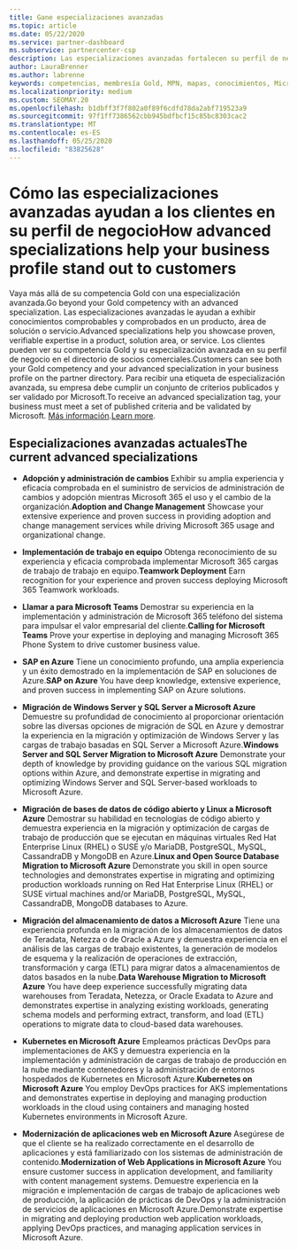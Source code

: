 ```yaml
---
title: Gane especializaciones avanzadas
ms.topic: article
ms.date: 05/22/2020
ms.service: partner-dashboard
ms.subservice: partnercenter-csp
description: Las especializaciones avanzadas fortalecen su perfil de negocio en el directorio de socios comerciales. Obtenga información sobre cómo obtener especializaciones avanzadas sobre sus competencias Gold.
author: LauraBrenner
ms.author: labrenne
keywords: competencias, membresía Gold, MPN, mapas, conocimientos, Microsoft Partner Network, pertenencia a la red, especializaciones avanzadas
ms.localizationpriority: medium
ms.custom: SEOMAY.20
ms.openlocfilehash: b1dbff3f7f802a0f89f6cdfd78da2abf719523a9
ms.sourcegitcommit: 97f1ff7386562cbb945bdfbcf15c85bc8303cac2
ms.translationtype: MT
ms.contentlocale: es-ES
ms.lasthandoff: 05/25/2020
ms.locfileid: "83825628"
---
```

# <a name="how-advanced-specializations-help-your-business-profile-stand-out-to-customers"></a><span data-ttu-id="c3a9b-105">Cómo las especializaciones avanzadas ayudan a los clientes en su perfil de negocio</span><span class="sxs-lookup"><span data-stu-id="c3a9b-105">How advanced specializations help your business profile stand out to customers</span></span>

<span data-ttu-id="c3a9b-106">Vaya más allá de su competencia Gold con una especialización avanzada.</span><span class="sxs-lookup"><span data-stu-id="c3a9b-106">Go beyond your Gold competency with an advanced specialization.</span></span> <span data-ttu-id="c3a9b-107">Las especializaciones avanzadas le ayudan a exhibir conocimientos comprobables y comprobados en un producto, área de solución o servicio.</span><span class="sxs-lookup"><span data-stu-id="c3a9b-107">Advanced specializations help you showcase proven, verifiable expertise in a product, solution area, or service.</span></span> <span data-ttu-id="c3a9b-108">Los clientes pueden ver su competencia Gold y su especialización avanzada en su perfil de negocio en el directorio de socios comerciales.</span><span class="sxs-lookup"><span data-stu-id="c3a9b-108">Customers can see both your Gold competency and your advanced specialization in your business profile on the partner directory.</span></span> <span data-ttu-id="c3a9b-109">Para recibir una etiqueta de especialización avanzada, su empresa debe cumplir un conjunto de criterios publicados y ser validado por Microsoft.</span><span class="sxs-lookup"><span data-stu-id="c3a9b-109">To receive an advanced specialization tag, your business must meet a set of published criteria and be validated by Microsoft.</span></span> <span data-ttu-id="c3a9b-110">[Más información](https://partner.microsoft.com/membership/advanced-specialization).</span><span class="sxs-lookup"><span data-stu-id="c3a9b-110">[Learn more](https://partner.microsoft.com/membership/advanced-specialization).</span></span>

## <a name="the-current-advanced-specializations"></a><span data-ttu-id="c3a9b-111">Especializaciones avanzadas actuales</span><span class="sxs-lookup"><span data-stu-id="c3a9b-111">The current advanced specializations</span></span>

- <span data-ttu-id="c3a9b-112">**Adopción y administración de cambios** Exhibir su amplia experiencia y eficacia comprobada en el suministro de servicios de administración de cambios y adopción mientras Microsoft 365 el uso y el cambio de la organización.</span><span class="sxs-lookup"><span data-stu-id="c3a9b-112">**Adoption and Change Management** Showcase your extensive experience and proven success in providing adoption and change management services while driving Microsoft 365 usage and organizational change.</span></span>

- <span data-ttu-id="c3a9b-113">**Implementación de trabajo en equipo** Obtenga reconocimiento de su experiencia y eficacia comprobada implementar Microsoft 365 cargas de trabajo de trabajo en equipo.</span><span class="sxs-lookup"><span data-stu-id="c3a9b-113">**Teamwork Deployment** Earn recognition for your experience and proven success deploying Microsoft 365 Teamwork workloads.</span></span>

- <span data-ttu-id="c3a9b-114">**Llamar a para Microsoft Teams** Demostrar su experiencia en la implementación y administración de Microsoft 365 teléfono del sistema para impulsar el valor empresarial del cliente.</span><span class="sxs-lookup"><span data-stu-id="c3a9b-114">**Calling for Microsoft Teams** Prove your expertise in deploying and managing Microsoft 365 Phone System to drive customer business value.</span></span>

- <span data-ttu-id="c3a9b-115">**SAP en Azure** Tiene un conocimiento profundo, una amplia experiencia y un éxito demostrado en la implementación de SAP en soluciones de Azure.</span><span class="sxs-lookup"><span data-stu-id="c3a9b-115">**SAP on Azure** You have deep knowledge, extensive experience, and proven success in implementing SAP on Azure solutions.</span></span> 

- <span data-ttu-id="c3a9b-116">**Migración de Windows Server y SQL Server a Microsoft Azure** Demuestre su profundidad de conocimiento al proporcionar orientación sobre las diversas opciones de migración de SQL en Azure y demostrar la experiencia en la migración y optimización de Windows Server y las cargas de trabajo basadas en SQL Server a Microsoft Azure.</span><span class="sxs-lookup"><span data-stu-id="c3a9b-116">**Windows Server and SQL Server Migration to Microsoft Azure** Demonstrate your depth of knowledge by providing guidance on the various SQL migration options within Azure, and demonstrate expertise in migrating and optimizing Windows Server and SQL Server-based workloads to Microsoft Azure.</span></span> 

- <span data-ttu-id="c3a9b-117">**Migración de bases de datos de código abierto y Linux a Microsoft Azure** Demostrar su habilidad en tecnologías de código abierto y demuestra experiencia en la migración y optimización de cargas de trabajo de producción que se ejecutan en máquinas virtuales Red Hat Enterprise Linux (RHEL) o SUSE y/o MariaDB, PostgreSQL, MySQL, CassandraDB y MongoDB en Azure.</span><span class="sxs-lookup"><span data-stu-id="c3a9b-117">**Linux and Open Source Database Migration to Microsoft Azure** Demonstrate you skill in open source technologies and demonstrates expertise in migrating and optimizing production workloads running on Red Hat Enterprise Linux (RHEL) or SUSE virtual machines and/or MariaDB, PostgreSQL, MySQL, CassandraDB, MongoDB databases to Azure.</span></span>

- <span data-ttu-id="c3a9b-118">**Migración del almacenamiento de datos a Microsoft Azure** Tiene una experiencia profunda en la migración de los almacenamientos de datos de Teradata, Netezza o de Oracle a Azure y demuestra experiencia en el análisis de las cargas de trabajo existentes, la generación de modelos de esquema y la realización de operaciones de extracción, transformación y carga (ETL) para migrar datos a almacenamientos de datos basados en la nube.</span><span class="sxs-lookup"><span data-stu-id="c3a9b-118">**Data Warehouse Migration to Microsoft Azure** You have deep experience successfully migrating data warehouses from Teradata, Netezza, or Oracle Exadata to Azure and demonstrates expertise in analyzing existing workloads, generating schema models and performing extract, transform, and load (ETL) operations to migrate data to cloud-based data warehouses.</span></span>

- <span data-ttu-id="c3a9b-119">**Kubernetes en Microsoft Azure** Empleamos prácticas DevOps para implementaciones de AKS y demuestra experiencia en la implementación y administración de cargas de trabajo de producción en la nube mediante contenedores y la administración de entornos hospedados de Kubernetes en Microsoft Azure.</span><span class="sxs-lookup"><span data-stu-id="c3a9b-119">**Kubernetes on Microsoft Azure** You employ DevOps practices for AKS implementations and demonstrates expertise in deploying and managing production workloads in the cloud using containers and managing hosted Kubernetes environments in Microsoft Azure.</span></span>

- <span data-ttu-id="c3a9b-120">**Modernización de aplicaciones web en Microsoft Azure** Asegúrese de que el cliente se ha realizado correctamente en el desarrollo de aplicaciones y está familiarizado con los sistemas de administración de contenido.</span><span class="sxs-lookup"><span data-stu-id="c3a9b-120">**Modernization of Web Applications in Microsoft Azure** You ensure customer success in application development, and familiarity with content management systems.</span></span> <span data-ttu-id="c3a9b-121">Demuestre experiencia en la migración e implementación de cargas de trabajo de aplicaciones web de producción, la aplicación de prácticas de DevOps y la administración de servicios de aplicaciones en Microsoft Azure.</span><span class="sxs-lookup"><span data-stu-id="c3a9b-121">Demonstrate expertise in migrating and deploying production web application workloads, applying DevOps practices, and managing application services in Microsoft Azure.</span></span>

